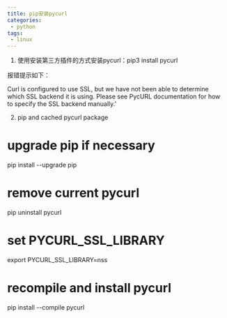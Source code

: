 ```yaml
---
title: pip安装pycurl
categories:
 - python
tags: 
 - linux
---
```


1. 使用安装第三方插件的方式安装pycurl：pip3 install pycurl

报错提示如下：

Curl is configured to use SSL, but we have not been able to determine which SSL backend it is using. Please see PycURL documentation for how to specify the SSL backend manually.'

2. pip and cached pycurl package

# upgrade pip if necessary
pip install --upgrade pip

# remove current pycurl
pip uninstall pycurl

# set PYCURL_SSL_LIBRARY
export PYCURL_SSL_LIBRARY=nss

# recompile and install pycurl
pip install --compile pycurl
